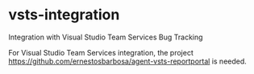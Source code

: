 # vsts-integration
Integration with Visual Studio Team Services Bug Tracking

For Visual Studio Team Services integration, the project https://github.com/ernestosbarbosa/agent-vsts-reportportal is needed.
